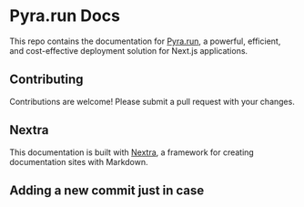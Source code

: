 # Pyra.run Docs

This repo contains the documentation for [Pyra.run](https://pyra.run), a powerful, efficient, and cost-effective deployment solution for Next.js applications.

## Contributing

Contributions are welcome! Please submit a pull request with your changes.

## Nextra

This documentation is built with [Nextra](https://nextra.site), a framework for creating documentation sites with Markdown.

## Adding a new commit just in case
